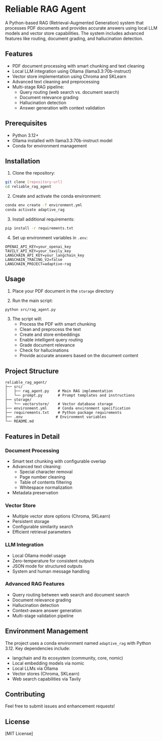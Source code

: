 # Reliable RAG Agent

A Python-based RAG (Retrieval-Augmented Generation) system that processes PDF documents and provides accurate answers using local LLM models and vector store capabilities. The system includes advanced features like routing, document grading, and hallucination detection.

## Features

- PDF document processing with smart chunking and text cleaning
- Local LLM integration using Ollama (llama3.3:70b-instruct)
- Vector store implementation using Chroma and SKLearn
- Advanced text cleaning and preprocessing
- Multi-stage RAG pipeline:
  - Query routing (web search vs. document search)
  - Document relevance grading
  - Hallucination detection
  - Answer generation with context validation

## Prerequisites

- Python 3.12+
- Ollama installed with llama3.3:70b-instruct model
- Conda for environment management

## Installation

1. Clone the repository:
```bash
git clone [repository-url]
cd reliable_rag_agent
```

2. Create and activate the conda environment:
```bash
conda env create -f environment.yml
conda activate adaptive_rag
```

3. Install additional requirements:
```bash
pip install -r requirements.txt
```

4. Set up environment variables in `.env`:
```
OPENAI_API_KEY=your_openai_key
TAVILY_API_KEY=your_tavily_key
LANGCHAIN_API_KEY=your_langchain_key
LANGCHAIN_TRACING_V2=false
LANGCHAIN_PROJECT=adaptive-rag
```

## Usage

1. Place your PDF document in the `storage` directory

2. Run the main script:
```bash
python src/rag_agent.py
```

3. The script will:
   - Process the PDF with smart chunking
   - Clean and preprocess the text
   - Create and store embeddings
   - Enable intelligent query routing
   - Grade document relevance
   - Check for hallucinations
   - Provide accurate answers based on the document content

## Project Structure

```
reliable_rag_agent/
├── src/
│   ├── rag_agent.py    # Main RAG implementation
│   └── prompt.py       # Prompt templates and instructions
├── storage/
│   └── vectorstore/    # Vector database storage
├── environment.yml     # Conda environment specification
├── requirements.txt    # Python package requirements
├── .env               # Environment variables
└── README.md
```

## Features in Detail

### Document Processing
- Smart text chunking with configurable overlap
- Advanced text cleaning:
  - Special character removal
  - Page number cleaning
  - Table of contents filtering
  - Whitespace normalization
- Metadata preservation

### Vector Store
- Multiple vector store options (Chroma, SKLearn)
- Persistent storage
- Configurable similarity search
- Efficient retrieval parameters

### LLM Integration
- Local Ollama model usage
- Zero-temperature for consistent outputs
- JSON mode for structured outputs
- System and human message handling

### Advanced RAG Features
- Query routing between web search and document search
- Document relevance grading
- Hallucination detection
- Context-aware answer generation
- Multi-stage validation pipeline

## Environment Management

The project uses a conda environment named `adaptive_rag` with Python 3.12. Key dependencies include:
- langchain and its ecosystem (community, core, nomic)
- Local embedding models via nomic
- Local LLMs via Ollama
- Vector stores (Chroma, SKLearn)
- Web search capabilities via Tavily

## Contributing

Feel free to submit issues and enhancement requests!

## License

[MIT License] 